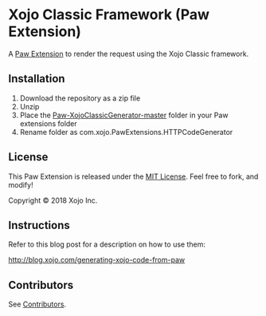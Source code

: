 # Xojo Classic Framework (Paw Extension)

A [Paw Extension](http://luckymarmot.com/paw/extensions/) to render the request using the Xojo Classic framework.

## Installation

1. Download the repository as a zip file
2. Unzip
3. Place the [Paw-XojoClassicGenerator-master](https://github.com/xojo/Paw-XojoClassicGenerator) folder in your Paw extensions folder
4. Rename folder as com.xojo.PawExtensions.HTTPCodeGenerator

## License

This Paw Extension is released under the [MIT License](LICENSE). Feel free to fork, and modify!

Copyright © 2018 Xojo Inc.

## Instructions
Refer to this blog post for a description on how to use them:

http://blog.xojo.com/generating-xojo-code-from-paw

## Contributors

See [Contributors](https://github.com/xojo/Paw-XojoClassicGenerator/graphs/contributors).